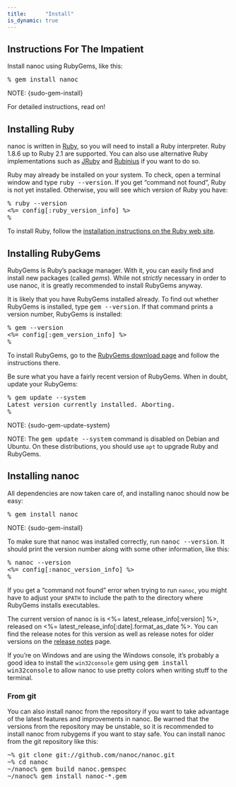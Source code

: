 ```yaml
---
title:      "Install"
is_dynamic: true
---
```


Instructions For The Impatient
-----------------------------

Install nanoc using RubyGems, like this:

<pre title="Installing nanoc"><span class="prompt">%</span> <kbd>gem install nanoc</kbd></pre>

NOTE: {sudo-gem-install}

For detailed instructions, read on!

Installing Ruby
---------------

nanoc is written in [Ruby](http://ruby-lang.org/), so you will need to install a Ruby interpreter. Ruby 1.8.6 up to Ruby 2.1 are supported. You can also use alternative Ruby implementations such as [JRuby](http://jruby.org/) and [Rubinius](http://rubini.us/) if you want to do so.

Ruby may already be installed on your system. To check, open a terminal window and type <kbd>ruby --version</kbd>. If you get “command not found”, Ruby is not yet installed. Otherwise, you will see which version of Ruby you have:

<pre title="Checking whether Ruby is installed"><span class="prompt">%</span> <kbd>ruby --version</kbd>
<%= config[:ruby_version_info] %>
<span class="prompt">%</span> </pre>

To install Ruby, follow the [installation instructions on the Ruby web site](https://www.ruby-lang.org/en/documentation/installation/).

Installing RubyGems
-------------------

RubyGems is Ruby’s package manager. With it, you can easily find and install new packages (called _gems_). While not _strictly_ necessary in order to use nanoc, it is greatly recommended to install RubyGems anyway.

It is likely that you have RubyGems installed already. To find out whether RubyGems is installed, type <kbd>gem --version</kbd>. If that command prints a version number, RubyGems is installed:

<pre title="Checking whether RubyGems is installed"><span class="prompt">%</span> <kbd>gem --version</kbd>
<%= config[:gem_version_info] %>
<span class="prompt">%</span> </pre>

To install RubyGems, go to the [RubyGems download page](http://rubygems.org/pages/download) and follow the instructions there.

Be sure what you have a fairly recent version of RubyGems. When in doubt, update your RubyGems:

<pre title="Updating RubyGems"><span class="prompt">%</span> <kbd>gem update --system</kbd>
Latest version currently installed. Aborting.
<span class="prompt">%</span> </pre>

NOTE: {sudo-gem-update-system}

NOTE: The <kbd>gem update --system</kbd> command is disabled on Debian and Ubuntu. On these distributions, you should use <code>apt</code> to upgrade Ruby and RubyGems.

Installing nanoc
----------------

All dependencies are now taken care of, and installing nanoc should now be easy:

<pre title="Installing nanoc"><span class="prompt">%</span> <kbd>gem install nanoc</kbd></pre>

NOTE: {sudo-gem-install}

To make sure that nanoc was installed correctly, run <kbd>nanoc --version</kbd>. It should print the version number along with some other information, like this:

<pre title="Checking whether nanoc is correctly installed"><span class="prompt">%</span> <kbd>nanoc --version</kbd>
<%= config[:nanoc_version_info] %>
<span class="prompt">%</span> </pre>

If you get a “command not found” error when trying to run `nanoc`, you might have to adjust your `$PATH` to include the path to the directory where RubyGems installs executables.

The current version of nanoc is is <%= latest_release_info[:version] %>, released on <%= latest_release_info[:date].format_as_date %>. You can find the release notes for this version as well as release notes for older versions on the [release notes](/release-notes/) page.

If you’re on Windows and are using the Windows console, it’s probably a good idea to install the `win32console` gem using <kbd>gem install win32console</kbd> to allow nanoc to use pretty colors when writing stuff to the terminal.

### From git

You can also install nanoc from the repository if you want to take advantage of the latest features and improvements in nanoc. Be warned that the versions from the repository may be unstable, so it is recommended to install nanoc from rubygems if you want to stay safe. You can install nanoc from the git repository like this:

<pre title="Installing nanoc from the git repository"><span class="prompt">~%</span> <kbd>git clone git://github.com/nanoc/nanoc.git</kbd>
<span class="prompt">~%</span> <kbd>cd nanoc</kbd>
<span class="prompt">~/nanoc%</span> <kbd>gem build nanoc.gemspec</kbd>
<span class="prompt">~/nanoc%</span> <kbd>gem install nanoc-*.gem</kbd></pre>
